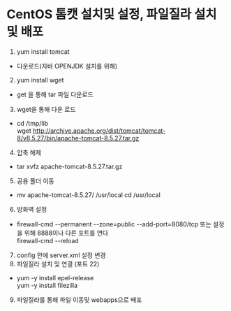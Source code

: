 CentOS 톰캣 설치및 설정, 파일질라 설치 및 배포
=======
1. yum install tomcat
  + 다운로드(자바 OPENJDK 설치를 위해)
2. yum install wget
  + get 을 통해 tar 파일 다운로드
3. wget을 통해 다운 로드
  + cd /tmp/lib    
    wget http://archive.apache.org/dist/tomcat/tomcat-8/v8.5.27/bin/apache-tomcat-8.5.27.tar.gz
4. 압축 해제
  + tar xvfz apache-tomcat-8.5.27.tar.gz
5. 공용 폴더 이동
  + mv apache-tomcat-8.5.27/ /usr/local
    cd /usr/local
6. 방화벽 설정
  + firewall-cmd --permanent --zone=public --add-port=8080/tcp 또는 설정을 위해 8888이나 다른 포트를 연다    
    firewall-cmd --reload
7. config 안에 server.xml 설정 변경
8. 파일질라 설치 및 연결 (포트 22)
  + yum -y install epel-release   
    yum -y install filezilla
9. 파일질라를 통해 파일 이동및 webapps으로 배포

